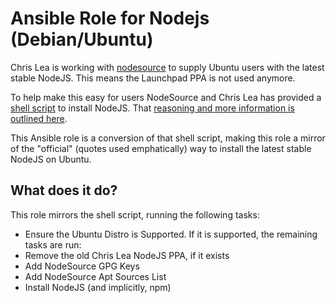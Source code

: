 # Ansible Role for Nodejs (Debian/Ubuntu)

Chris Lea is working with [nodesource](https://nodesource.com/) to supply Ubuntu users with the latest stable NodeJS. This means the Launchpad PPA is not used anymore.

To help make this easy for users NodeSource and Chris Lea has provided a [shell script](https://deb.nodesource.com/setup) to install NodeJS. That [reasoning and more information is outlined here](https://chrislea.com/2014/07/09/joining-forces-nodesource/).

This Ansible role is a conversion of that shell script, making this role a mirror of the "official" (quotes used emphatically) way to install the latest stable NodeJS on Ubuntu.

## What does it do?

This role mirrors the shell script, running the following tasks:

* Ensure the Ubuntu Distro is Supported. If it is supported, the remaining tasks are run:
* Remove the old Chris Lea NodeJS PPA, if it exists
* Add NodeSource GPG Keys
* Add NodeSource Apt Sources List
* Install NodeJS (and implicitly, npm)
